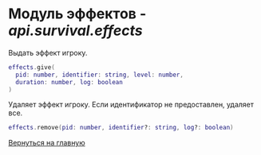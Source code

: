 # Модуль эффектов - *api.survival.effects*

Выдать эффект игроку.

```lua
effects.give(
  pid: number, identifier: string, level: number,
  duration: number, log: boolean
)
```

Удаляет эффект игроку. Если идентификатор не предоставлен, удаляет все.

```lua
effects.remove(pid: number, identifier?: string, log?: boolean)
```

[Вернуться на главную](index.md)
